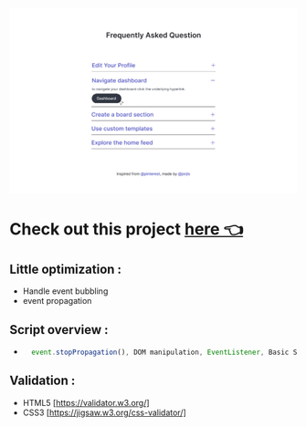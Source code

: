 ![project-Image](./dist/assets/projectSnapshot.png)

# Check out this project [here 👈](https://feasiblecomponents-faq.netlify.app/)

## Little optimization :

- Handle event bubbling
- event propagation

## Script overview :

- ```javascript
    event.stopPropagation(), DOM manipulation, EventListener, Basic Selectors
  ```

## Validation :

- HTML5 [https://validator.w3.org/]
- CSS3 [https://jigsaw.w3.org/css-validator/]

